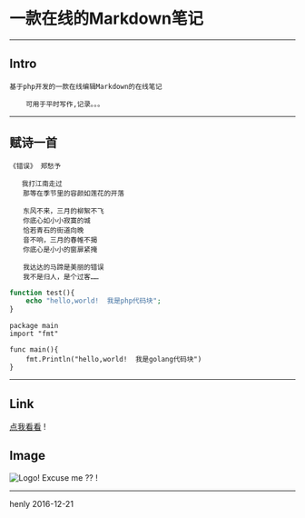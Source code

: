 #  一款在线的Markdown笔记

---
## Intro ##

    基于php开发的一款在线编辑Markdown的在线笔记
    
        可用于平时写作,记录。。。
        
    
    
    
---
## 赋诗一首 ##

```
《错误》 郑愁予

   我打江南走过
　　那等在季节里的容颜如莲花的开落

　　东风不来，三月的柳絮不飞
　　你底心如小小寂寞的城
　　恰若青石的街道向晚
　　音不响，三月的春帷不揭
　　你底心是小小的窗扉紧掩

　　我达达的马蹄是美丽的错误
　　我不是归人，是个过客……

```

```php
function test(){
    echo "hello,world!  我是php代码块";
}
```

```golang
package main
import "fmt"

func main(){
    fmt.Println("hello,world!  我是golang代码块")
}
```

---

## Link ##
 [点我看看](https://github.com/huwenlong92) !

## Image ##

![Logo!](http://desk.fd.zol-img.com.cn/t_s960x600c5/g4/M00/0D/01/Cg-4y1ULoXCII6fEAAeQFx3fsKgAAXCmAPjugYAB5Av166.jpg "Logo") Excuse me ?? !


---

henly 2016-12-21

